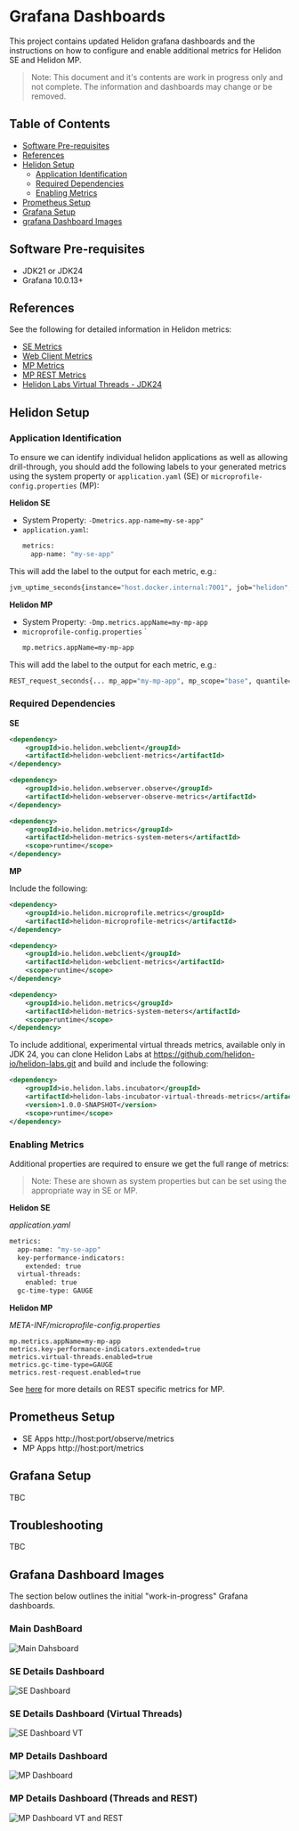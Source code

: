 # Grafana Dashboards

This project contains updated Helidon grafana dashboards and the instructions on how to 
configure and enable additional metrics for Helidon SE and Helidon MP.

> Note: This document and it's contents are work in progress only and not complete. 
> The information and dashboards may change or be removed.

## Table of Contents

* [Software Pre-requisites](#software-pre-requisites)
* [References](#references)
* [Helidon Setup](#helidon-setup)
  + [Application Identification](#application-identification)
  + [Required Dependencies](#required-dependencies)
  + [Enabling Metrics](#enabling-metrics)
* [Prometheus Setup](#prometheus-setup)
* [Grafana Setup](#grafana-setup)
* [grafana Dashboard Images](#grafana-dashboard-images)

## Software Pre-requisites

* JDK21 or JDK24
* Grafana 10.0.13+

## References

See the following for detailed information in Helidon metrics:

* [SE Metrics](https://helidon.io/docs/latest/se/guides/metrics#basic-and-extended-kpi)
* [Web Client Metrics](https://helidon.io/docs/latest/se/guides/webclient#WebClient-Metrics#WebClient-Metrics)
* [MP Metrics](https://helidon.io/docs/latest/mp/metrics/metrics)
* [MP REST Metrics](https://helidon.io/docs/latest/mp/guides/metrics#controlling-rest-request-metrics)
* [Helidon Labs Virtual Threads - JDK24](https://github.com/helidon-io/helidon-labs/tree/main/incubator/virtual-threads-metrics)

## Helidon Setup

### Application Identification

To ensure we can identify individual helidon applications as well as allowing drill-through, you should add the
following labels to your generated metrics using the system property or `application.yaml` (SE) or `microprofile-config.properties` (MP):

**Helidon SE**

* System Property: `-Dmetrics.app-name=my-se-app"`
* `application.yaml`: 
  ```bash
  metrics:
    app-name: "my-se-app"
  ```

This will add the label to the output for each metric, e.g.:

```bash
jvm_uptime_seconds{instance="host.docker.internal:7001", job="helidon", scope="base", app="my-se-app"}
```

**Helidon MP**

* System Property: `-Dmp.metrics.appName=my-mp-app`
* `microprofile-config.properties` `
   ```bash
   mp.metrics.appName=my-mp-app
   ```

This will add the label to the output for each metric, e.g.:

```bash
REST_request_seconds{... mp_app="my-mp-app", mp_scope="base", quantile="0.5"}
```

### Required Dependencies

**SE**

```xml
<dependency>
    <groupId>io.helidon.webclient</groupId>
    <artifactId>helidon-webclient-metrics</artifactId>
</dependency>

<dependency>
    <groupId>io.helidon.webserver.observe</groupId>
    <artifactId>helidon-webserver-observe-metrics</artifactId>
</dependency>

<dependency>
    <groupId>io.helidon.metrics</groupId>
    <artifactId>helidon-metrics-system-meters</artifactId>
    <scope>runtime</scope>
</dependency>
```

**MP**

Include the following:
```xml
<dependency>
    <groupId>io.helidon.microprofile.metrics</groupId>
    <artifactId>helidon-microprofile-metrics</artifactId>
</dependency>

<dependency>
    <groupId>io.helidon.webclient</groupId>
    <artifactId>helidon-webclient-metrics</artifactId>
    <scope>runtime</scope>
</dependency>

<dependency>
    <groupId>io.helidon.metrics</groupId>
    <artifactId>helidon-metrics-system-meters</artifactId>
    <scope>runtime</scope>
</dependency>
```

To include additional, experimental virtual threads metrics, available only in JDK 24, you can clone Helidon Labs at
https://github.com/helidon-io/helidon-labs.git and build and include the following:

```xml
<dependency>
    <groupId>io.helidon.labs.incubator</groupId>
    <artifactId>helidon-labs-incubator-virtual-threads-metrics</artifactId>
    <version>1.0.0-SNAPSHOT</version>
    <scope>runtime</scope>
</dependency>
```

### Enabling Metrics

Additional properties are required to ensure we get the full range of metrics:

> Note: These are shown as system properties but can be set using the appropriate way in SE or MP.

**Helidon SE**

*application.yaml*
```bash
metrics:
  app-name: "my-se-app"
  key-performance-indicators:
    extended: true
  virtual-threads:
    enabled: true
  gc-time-type: GAUGE
```

**Helidon MP**

*META-INF/microprofile-config.properties*

```properties
mp.metrics.appName=my-mp-app
metrics.key-performance-indicators.extended=true
metrics.virtual-threads.enabled=true
metrics.gc-time-type=GAUGE
metrics.rest-request.enabled=true
```

See [here](https://helidon.io/docs/latest/mp/guides/metrics#controlling-rest-request-metrics) for more details on REST specific metrics for MP.

## Prometheus Setup

* SE Apps http://host:port/observe/metrics
* MP Apps http://host:port/metrics

## Grafana Setup

TBC

## Troubleshooting

TBC

## Grafana Dashboard Images

The section below outlines the initial "work-in-progress" Grafana dashboards.

### Main DashBoard

![Main Dahsboard](images/helidon-dashboard-main.png)

### SE Details Dashboard

![SE Dashboard](images/helidon-se-details-1.png)

### SE Details Dashboard (Virtual Threads)

![SE Dashboard VT](images/helidon-se-details-threads.png)

### MP Details Dashboard

![MP Dashboard](images/helidon-mp-details.png)

### MP Details Dashboard (Threads and REST)

![MP Dashboard VT and REST](images/helidon-mp-details-thread-rest.png)

